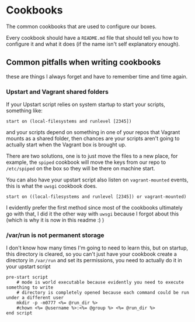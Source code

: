 # Cookbooks

The common cookbooks that are used to configure our boxes.

Every cookbook should have a `README.md` file that should tell you how to configure it and what it does (if the name isn't self explanatory enough).

## Common pitfalls when writing cookbooks

these are things I always forget and have to remember time and time again.

### Upstart and Vagrant shared folders

If your Upstart script relies on system startup to start your scripts, something like:

    start on (local-filesystems and runlevel [2345])

and your scripts depend on something in one of your repos that Vagrant mounts as a shared folder, then chances are your scripts aren't going to actually start when the Vagrant box is brought up.

There are two solutions, one is to just move the files to a new place, for example, the `spiped` cookbook will move the keys from our repo to `/etc/spiped` on the box so they will be there on machine start.

You can also have your upstart script also listen on `vagrant-mounted` events, this is what the `uwsgi` cookbook does.

    start on ((local-filesystems and runlevel [2345]) or vagrant-mounted)

I evidently prefer the first method since most of the cookbooks ultimately go with that, I did it the other way with `uwsgi` because I forgot about this (which is why it is now in this readme :) )


### /var/run is not permanent storage

I don't know how many times I'm going to need to learn this, but on startup, this directory is cleared, so you can't just have your cookbook create a directory in `/var/run` and set its permissions, you need to actually do it in your upstart script

    pre-start script
        # mode is world executable because evidently you need to execute something to write
        # directory is completely opened because each command could be run under a different user
        mkdir -p -m0777 <%= @run_dir %>
        #chown <%= @username %>:<%= @group %> <%= @run_dir %>
    end script


